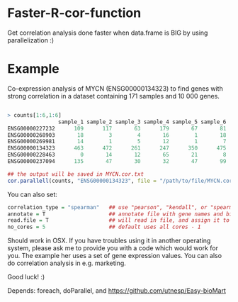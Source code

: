 # Faster-R-cor-function
Get correlation analysis done faster when data.frame is BIG by using parallelization :) 

# Example
Co-expression analysis of MYCN (ENSG00000134323) to find genes with strong correlation in a dataset containing 171 samples and 10 000 genes.

```R

> counts[1:6,1:6]
                sample_1 sample_2 sample_3 sample_4 sample_5 sample_6
ENSG00000227232      109      117       63      179       67       81
ENSG00000268903       18        3        4       16        1       18
ENSG00000269981       14        1        5       12        1        7
ENSG00000134323      463      472      261      247      350      475
ENSG00000228463        0       14       12       65       21        8
ENSG00000237094      135       47       30       32       47       99

## the output will be saved in MYCN.cor.txt
cor.parallell(counts, "ENSG00000134323", file = "/path/to/file/MYCN.cor.txt")

```

You can also set:
```R
correlation_type = "spearman"   ## use "pearson", "kendall", or "spearman" (default "pearson")
annotate = T                    ## annotate file with gene names and biotype
read.file = T                   ## will read in file, and assign it to global environment
no_cores = 5                    ## default uses all cores - 1
```

Should work in OSX. If you have troubles using it in another operating system, please ask me to provide you with a code which would work for you. The example her uses a set of gene expression values. You can also do correlation analysis in e.g. marketing.

Good luck! :)

Depends: foreach, doParallel, and
https://github.com/utnesp/Easy-bioMart
